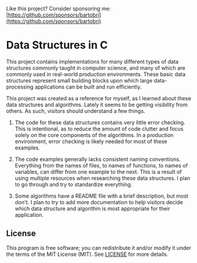 Like this project? Consider sponsoring me: [https://github.com/sponsors/bartobri](https://github.com/sponsors/bartobri)

Data Structures in C
====================

This project contains implementations for many different types of data
structures commonly taught in computer science, and many of which are
commonly used in real-world production environments. These basic data
structures represent small building blocks upon which large data-processing
applications can be built and run efficiently.

This project was created as a reference for myself, as I learned about
these data structures and algorithms. Lately it seems to be getting
visibility from others. As such, visitors should understand a few things.

1. The code for these data structures contains very little error checking.
This is intentional, as to reduce the amount of code clutter and focus
solely on the core components of the algorithms. In a production environment,
error checking is likely needed for most of these examples.

2. The code examples generally lacks consistent naming conventions. Everything
from the names of files, to names of functions, to names of variables, can
differ from one example to the next. This is a result of using multiple
resources when researching these data structures. I plan to go through
and try to standardize everything.

3. Some algorithms have a README file with a brief description, but most
don't. I plan to try to add more documentation to help visitors decide
which data structure and algorithm is most appropriate for their application.

License
-------

This program is free software; you can redistribute it and/or modify it
under the terms of the MIT License (MIT). See [LICENSE](LICENSE) for more details.
